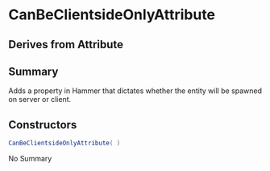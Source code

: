 # CanBeClientsideOnlyAttribute

## Derives from Attribute

## Summary

Adds a property in Hammer that dictates whether the entity will be spawned on server or client.
## Constructors

```c#
CanBeClientsideOnlyAttribute( ) 
```
No Summary
